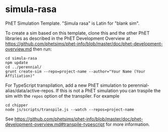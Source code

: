 simula-rasa
===========

PhET Simulation Template.  "Simula rasa" is Latin for "blank sim".

To create a sim based on this template, clone this and the other PhET libraries as described in the PhET Development Overview at https://github.com/phetsims/phet-info/blob/master/doc/phet-development-overview.md then run:
```
cd simula-rasa
npm update
cd ../perennial/
grunt create-sim --repo=project-name --author="Your Name (Your Affiliation)"
```

For TypeScript transpilation, add a new PhET simulation to perennial-alias/data/active-repos. If this is not a
PhET simulation you can traspile the sim with the `repos` option of the transpiler. For example
```
cd chipper
node js/scripts/transpile.js --watch --repos=project-name
```
See https://github.com/phetsims/phet-info/blob/master/doc/phet-development-overview.md#transpile-typescript for more
information.